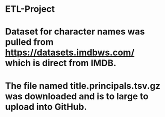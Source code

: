 # ETL-Project

# Dataset for character names was pulled from https://datasets.imdbws.com/ which is direct from IMDB.
# The file named title.principals.tsv.gz was downloaded and is to large to upload into GitHub.
